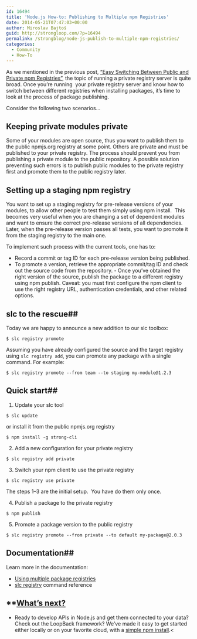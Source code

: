 ```yaml
---
id: 16494
title: 'Node.js How-to: Publishing to Multiple npm Registries'
date: 2014-05-21T07:47:03+00:00
author: Miroslav Bajtoš
guid: http://strongloop.com/?p=16494
permalink: /strongblog/node-js-publish-to-multiple-npm-registries/
categories:
  - Community
  - How-To
---
```

As we mentioned in the previous post, [&#8220;Easy Switching Between Public and Private npm Registries&#8221;](http://strongloop.com/strongblog/switch-between-configure-public-and-private-npm-registry/), the topic of running a private registry server is quite broad. Once you’re running  your private registry server and know how to switch between different registries when installing packages, it’s time to look at the process of package publishing.

Consider the following two scenarios&#8230;
<!--more-->
## **Keeping private modules private**

Some of your modules are open source, thus you want to publish them to the public npmjs.org registry at some point. Others are private and must be published to your private registry. The process should prevent you from publishing a private module to the public repository. A possible solution preventing such errors is to publish public modules to the private registry first and promote them to the public registry later.

## **Setting up a staging npm registry**

You want to set up a staging registry for pre-release versions of your modules, to allow other people to test them simply using npm install.  This becomes very useful when you are changing a set of dependent modules and want to ensure the correct pre-release versions of all dependencies. Later, when the pre-release version passes all tests, you want to promote it from the staging registry to the main one.

To implement such process with the current tools, one has to:

- Record a commit or tag ID for each pre-release version being published. 
- To promote a version, retrieve the appropriate commit/tag ID and check out the source code from the repository. - Once you’ve obtained the right version of the source, publish the package to a different registry using npm publish. Caveat: you must first configure the npm client to use the right registry URL, authentication credentials, and other related options.

## <strong>slc to the rescue</strong>##

Today we are happy to announce a new addition to our slc toolbox:

`$ slc registry promote`

Assuming you have already configured the source and the target registry using `slc registry add`, you can promote any package with a single command. For example:

`$ slc registry promote --from team --to staging my-module@1.2.3`

## <strong>Quick start</strong>##

1. Update your slc tool

`$ slc update`

or install it from the public npmjs.org registry

`$ npm install -g strong-cli`

2. Add a new configuration for your private registry

`$ slc registry add private`

3. Switch your npm client to use the private registry

`$ slc registry use private`

The steps 1–3 are the initial setup.  You have do them only once.

4. Publish a package to the private registry

`$ npm publish`

5. Promote a package version to the public registry

`$ slc registry promote --from private --to default my-package@2.0.3`

## <strong>Documentation</strong>##

Learn more in the documentation: 

- <a href="http://docs.strongloop.com/display/NODE/Using+multiple+package+registries">Using multiple package registries</a> 
- <a href="http://docs.strongloop.com/display/SL/slc+registry">slc registry</a> command reference</span>

## **[What’s next?](http://strongloop.com/get-started/)
  
- Ready to develop APIs in Node.js and get them connected to your data? Check out the LoopBack framework? We’ve made it easy to get started either locally or on your favorite cloud, with a <a href="http://strongloop.com/get-started/">simple npm install</a>.<
